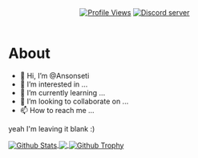 <div align="center">
  <a href=""><img src="https://komarev.com/ghpvc/?username=ansonseti&color=blue" alt="Profile Views" /></a>
<a href="https://discord.gg/pXWXB4a969"><img src="https://img.shields.io/discord/1039545644286759013?color=5865F2&logo=discord&logoColor=white" alt="Discord server" /></a>
  </div>
<br>

# About
- 👋 Hi, I’m @Ansonseti
- 👀 I’m interested in ...
- 🌱 I’m currently learning ...
- 💞️ I’m looking to collaborate on ...
- 📫 How to reach me ...

yeah I'm leaving it blank :)
<br>

<a href="https://github.com/Ansonseti">
  <img align="center" src="https://github-readme-stats.vercel.app/api?username=nothinghollow&show_icons=true&theme=radical" alt="Github Stats"/>
  
  <img align="center" src="https://github-readme-stats.vercel.app/api/top-langs?username=nothinghollow&layout=compact&theme=material-palenight"/>
  
  <img align="center" src="https://github-profile-trophy.vercel.app/?username=nothinghollow&theme=dracula" alt="Github Trophy"/>
</a>
<!---
Ansonseti/Ansonseti is a ✨ special ✨ repository because its `README.md` (this file) appears on your GitHub profile.
You can click the Preview link to take a look at your changes.
--->
